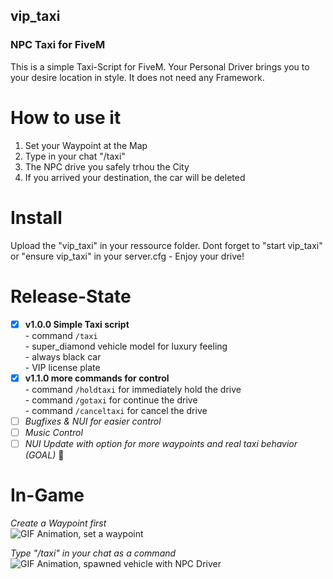 ## vip_taxi
### NPC Taxi for FiveM

This is a simple Taxi-Script for FiveM. Your Personal Driver brings you to your desire location in style. It does not need any Framework.

# **How to use it**

1. Set your Waypoint at the Map
2. Type in your chat "/taxi"
3. The NPC drive you safely trhou the City
4. If you arrived your destination, the car will be deleted

# **Install**

Upload the "vip_taxi" in your ressource folder. Dont forget to "start vip_taxi" or "ensure vip_taxi" in your server.cfg - Enjoy your drive!  

# Release-State
- [x] **v1.0.0 Simple Taxi script**  
      - command `/taxi`  
      - super_diamond vehicle model for luxury feeling  
      - always black car  
      - VIP license plate  
- [x] **v1.1.0 more commands for control**  
      - command `/holdtaxi` for immediately hold the drive  
      - command `/gotaxi` for continue the drive  
      - command `/canceltaxi` for cancel the drive  
- [ ] *Bugfixes & NUI for easier control*
- [ ] *Music Control*
- [ ] *NUI Update with option for more waypoints and real taxi behavior (GOAL)* :tada:

# **In-Game**
*Create a Waypoint first*  
![GIF Animation, set a waypoint](https://i.postimg.cc/6327rXhM/waypoint.gif)  
  
*Type "/taxi" in your chat as a command*  
![GIF Animation, spawned vehicle with NPC Driver](https://i.postimg.cc/9FG7gcHS/drive.gif)
